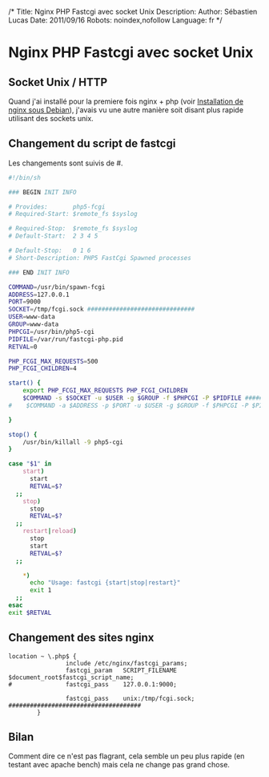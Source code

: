 /*
Title: Nginx PHP Fastcgi avec socket Unix
Description: 
Author: Sébastien Lucas
Date: 2011/09/16
Robots: noindex,nofollow
Language: fr
*/
# Nginx PHP Fastcgi avec socket Unix

## Socket Unix / HTTP
Quand j'ai installé pour la premiere fois nginx + php (voir [Installation de nginx sous Debian](/blog/nginx-php-install)), j'avais vu une autre manière soit disant plus rapide utilisant des sockets unix.
## Changement du script de fastcgi

Les changements sont suivis de #.
```bash
#!/bin/sh

### BEGIN INIT INFO

# Provides:       php5-fcgi
# Required-Start: $remote_fs $syslog

# Required-Stop:  $remote_fs $syslog
# Default-Start:  2 3 4 5

# Default-Stop:   0 1 6
# Short-Description: PHP5 FastCgi Spawned processes

### END INIT INFO

COMMAND=/usr/bin/spawn-fcgi
ADDRESS=127.0.0.1
PORT=9000
SOCKET=/tmp/fcgi.sock ##############################
USER=www-data
GROUP=www-data
PHPCGI=/usr/bin/php5-cgi
PIDFILE=/var/run/fastcgi-php.pid
RETVAL=0

PHP_FCGI_MAX_REQUESTS=500
PHP_FCGI_CHILDREN=4

start() {
    export PHP_FCGI_MAX_REQUESTS PHP_FCGI_CHILDREN
    $COMMAND -s $SOCKET -u $USER -g $GROUP -f $PHPCGI -P $PIDFILE ###############################
#    $COMMAND -a $ADDRESS -p $PORT -u $USER -g $GROUP -f $PHPCGI -P $PIDFILE

}

stop() {
    /usr/bin/killall -9 php5-cgi
}

case "$1" in
    start)
      start
      RETVAL=$?
  ;;
    stop)
      stop
      RETVAL=$?
  ;;
    restart|reload)
      stop
      start
      RETVAL=$?
  ;;

    *)
      echo "Usage: fastcgi {start|stop|restart}"
      exit 1
  ;;
esac
exit $RETVAL
```
## Changement des sites nginx

```
location ~ \.php$ {
                include /etc/nginx/fastcgi_params;
                fastcgi_param   SCRIPT_FILENAME  $document_root$fastcgi_script_name;
#               fastcgi_pass    127.0.0.1:9000;

                fastcgi_pass    unix:/tmp/fcgi.sock; #####################################
        }
```
## Bilan

Comment dire ce n'est pas flagrant, cela semble un peu plus rapide (en testant avec apache bench) mais cela ne change pas grand chose.





